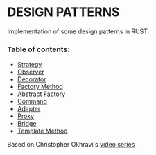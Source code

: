 DESIGN PATTERNS
===============

Implementation of some design patterns in RUST.

### Table of contents:

- [Strategy](strategy/README.md)
- [Observer](observer/src)  
- [Decorator](decorator/src)  
- [Factory Method](factory_method/src)  
- [Abstract Factory](abstract_factory/src)  
- [Command](command/src)  
- [Adapter](adapter/src)  
- [Proxy](proxy/src)  
- [Bridge](bridge/src)  
- [Template Method](template_method/src)  

Based on Christopher Okhravi's [video series](https://www.youtube.com/watch?v=v9ejT8FO-7I&list=PLrhzvIcii6GNjpARdnO4ueTUAVR9eMBpc)
